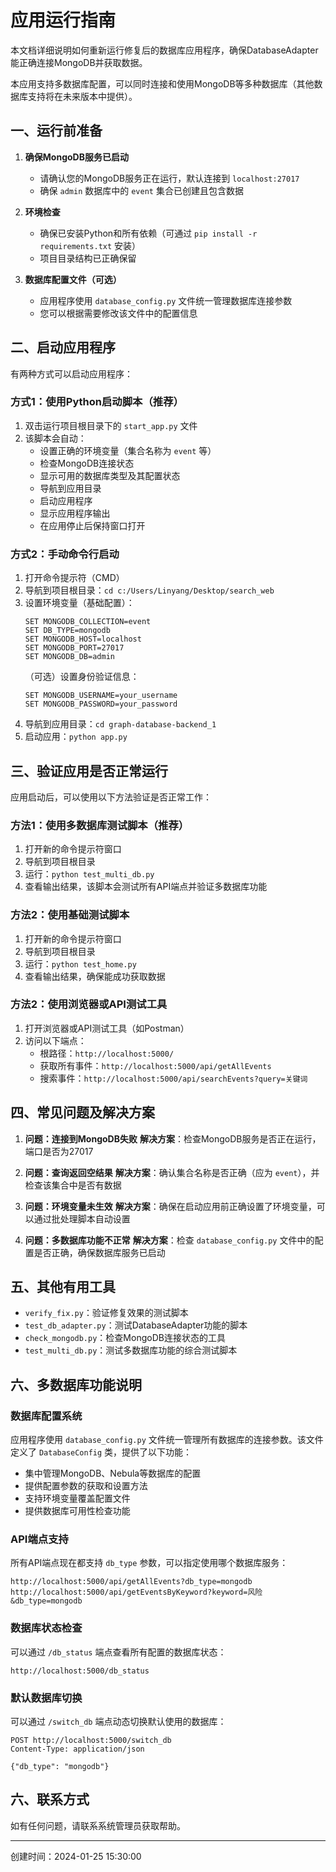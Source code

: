 # 应用运行指南

本文档详细说明如何重新运行修复后的数据库应用程序，确保DatabaseAdapter能正确连接MongoDB并获取数据。

本应用支持多数据库配置，可以同时连接和使用MongoDB等多种数据库（其他数据库支持将在未来版本中提供）。

## 一、运行前准备

1. **确保MongoDB服务已启动**
   - 请确认您的MongoDB服务正在运行，默认连接到 `localhost:27017`
   - 确保 `admin` 数据库中的 `event` 集合已创建且包含数据

2. **环境检查**
   - 确保已安装Python和所有依赖（可通过 `pip install -r requirements.txt` 安装）
   - 项目目录结构已正确保留
   
3. **数据库配置文件（可选）**
   - 应用程序使用 `database_config.py` 文件统一管理数据库连接参数
   - 您可以根据需要修改该文件中的配置信息

## 二、启动应用程序

有两种方式可以启动应用程序：

### 方式1：使用Python启动脚本（推荐）

1. 双击运行项目根目录下的 `start_app.py` 文件
2. 该脚本会自动：
   - 设置正确的环境变量（集合名称为 `event` 等）
   - 检查MongoDB连接状态
   - 显示可用的数据库类型及其配置状态
   - 导航到应用目录
   - 启动应用程序
   - 显示应用程序输出
   - 在应用停止后保持窗口打开

### 方式2：手动命令行启动

1. 打开命令提示符（CMD）
2. 导航到项目根目录：`cd c:/Users/Linyang/Desktop/search_web`
3. 设置环境变量（基础配置）：
   ```
   SET MONGODB_COLLECTION=event
   SET DB_TYPE=mongodb
   SET MONGODB_HOST=localhost
   SET MONGODB_PORT=27017
   SET MONGODB_DB=admin
   ```
   （可选）设置身份验证信息：
   ```
   SET MONGODB_USERNAME=your_username
   SET MONGODB_PASSWORD=your_password
   ```
4. 导航到应用目录：`cd graph-database-backend_1`
5. 启动应用：`python app.py`

## 三、验证应用是否正常运行

应用启动后，可以使用以下方法验证是否正常工作：

### 方法1：使用多数据库测试脚本（推荐）

1. 打开新的命令提示符窗口
2. 导航到项目根目录
3. 运行：`python test_multi_db.py`
4. 查看输出结果，该脚本会测试所有API端点并验证多数据库功能

### 方法2：使用基础测试脚本

1. 打开新的命令提示符窗口
2. 导航到项目根目录
3. 运行：`python test_home.py`
4. 查看输出结果，确保能成功获取数据

### 方法2：使用浏览器或API测试工具

1. 打开浏览器或API测试工具（如Postman）
2. 访问以下端点：
   - 根路径：`http://localhost:5000/`
   - 获取所有事件：`http://localhost:5000/api/getAllEvents`
   - 搜索事件：`http://localhost:5000/api/searchEvents?query=关键词`

## 四、常见问题及解决方案

1. **问题：连接到MongoDB失败**
   **解决方案**：检查MongoDB服务是否正在运行，端口是否为27017

2. **问题：查询返回空结果**
   **解决方案**：确认集合名称是否正确（应为 `event`），并检查该集合中是否有数据

3. **问题：环境变量未生效**
   **解决方案**：确保在启动应用前正确设置了环境变量，可以通过批处理脚本自动设置

4. **问题：多数据库功能不正常**
   **解决方案**：检查 `database_config.py` 文件中的配置是否正确，确保数据库服务已启动

## 五、其他有用工具

- `verify_fix.py`：验证修复效果的测试脚本
- `test_db_adapter.py`：测试DatabaseAdapter功能的脚本
- `check_mongodb.py`：检查MongoDB连接状态的工具
- `test_multi_db.py`：测试多数据库功能的综合测试脚本

## 六、多数据库功能说明

### 数据库配置系统

应用程序使用 `database_config.py` 文件统一管理所有数据库的连接参数。该文件定义了 `DatabaseConfig` 类，提供了以下功能：

- 集中管理MongoDB、Nebula等数据库的配置
- 提供配置参数的获取和设置方法
- 支持环境变量覆盖配置文件
- 提供数据库可用性检查功能

### API端点支持

所有API端点现在都支持 `db_type` 参数，可以指定使用哪个数据库服务：

```
http://localhost:5000/api/getAllEvents?db_type=mongodb
http://localhost:5000/api/getEventsByKeyword?keyword=风险&db_type=mongodb
```

### 数据库状态检查

可以通过 `/db_status` 端点查看所有配置的数据库状态：

```
http://localhost:5000/db_status
```

### 默认数据库切换

可以通过 `/switch_db` 端点动态切换默认使用的数据库：

```
POST http://localhost:5000/switch_db
Content-Type: application/json

{"db_type": "mongodb"}
```

## 六、联系方式

如有任何问题，请联系系统管理员获取帮助。

---

创建时间：2024-01-25 15:30:00